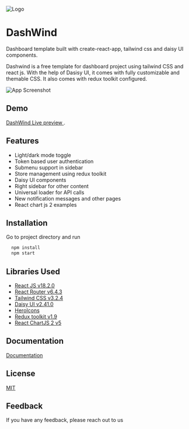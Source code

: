 
![Logo](https://ik.imagekit.io/vu5t8xb15vzcx/tr:h-100/android-chrome-512x512_EiumvYoXeA.png?ik-sdk-version=javascript-1.4.3&updatedAt=1669548997842)

# DashWind
Dashboard template built with create-react-app, tailwind css and daisy UI components.

Dashwind is a free template for dashboard project using tailwind CSS and react js. With the help of Dasisy UI, it comes with fully customizable and themable CSS. It also comes with redux toolkit configured.

![App Screenshot](https://ik.imagekit.io/vu5t8xb15vzcx/Screenshot_2022-11-27_at_4.53.40_PM_VklHaM8UF.png?ik-sdk-version=javascript-1.4.3&updatedAt=1669548831749)




## Demo

[DashWind Live preview ](https://github.com/facebook/create-react-app).



## Features

- Light/dark mode toggle
- Token based user authentication
- Submenu support in sidebar
- Store management using redux toolkit
- Daisy UI components
- Right sidebar for other content
- Universal loader for API calls
- New notification messages and other pages
- React chart js 2 examples


## Installation

Go to project directory and run

```bash
  npm install
  npm start
```
    
## Libraries Used

- [React JS v18.2.0](https://reactjs.org/)
- [React Router v6.4.3](https://reactrouter.com/en/main)
- [Tailwind CSS v3.2.4](https://tailwindcss.com/)
- [Daisy UI v2.41.0](https://daisyui.com/)
- [HeroIcons](https://heroicons.com/)
- [Redux toolkit v1.9](https://redux-toolkit.js.org/)
- [React ChartJS 2 v5](https://react-chartjs-2.js.org/)

## Documentation

[Documentation](https://linktodocumentation)


## License

[MIT](https://choosealicense.com/licenses/mit/)


## Feedback

If you have any feedback, please reach out to us

